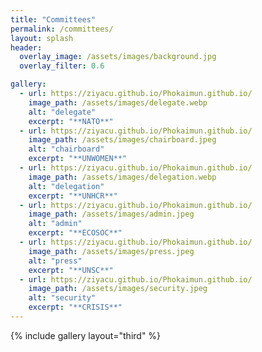 ```yaml
---
title: "Committees"
permalink: /committees/
layout: splash
header:
  overlay_image: /assets/images/background.jpg
  overlay_filter: 0.6

gallery:
  - url: https://ziyacu.github.io/Phokaimun.github.io/
    image_path: /assets/images/delegate.webp
    alt: "delegate"
    excerpt: "**NATO**"
  - url: https://ziyacu.github.io/Phokaimun.github.io/
    image_path: /assets/images/chairboard.jpeg
    alt: "chairboard"
    excerpt: "**UNWOMEN**"
  - url: https://ziyacu.github.io/Phokaimun.github.io/
    image_path: /assets/images/delegation.webp
    alt: "delegation"
    excerpt: "**UNHCR**"
  - url: https://ziyacu.github.io/Phokaimun.github.io/
    image_path: /assets/images/admin.jpeg
    alt: "admin"
    excerpt: "**ECOSOC**"
  - url: https://ziyacu.github.io/Phokaimun.github.io/
    image_path: /assets/images/press.jpeg
    alt: "press"
    excerpt: "**UNSC**"
  - url: https://ziyacu.github.io/Phokaimun.github.io/
    image_path: /assets/images/security.jpeg
    alt: "security"
    excerpt: "**CRISIS**"
---
```


{% include gallery layout="third" %}
